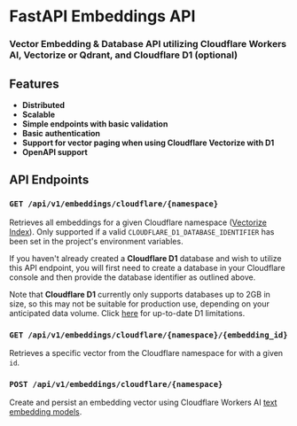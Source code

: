<h1>FastAPI Embeddings API</h1>
<h3>Vector Embedding & Database API utilizing Cloudflare Workers AI, Vectorize or Qdrant, and Cloudflare D1 (optional)</h3>


## Features
- **Distributed**
- **Scalable**
- **Simple endpoints with basic validation**
- **Basic authentication**
- **Support for vector paging when using Cloudflare Vectorize with D1**
- **OpenAPI support**

## API Endpoints
### `GET /api/v1/embeddings/cloudflare/{namespace}`
Retrieves all embeddings for a given Cloudflare namespace ([Vectorize Index](https://developers.cloudflare.com/api/operations/vectorize-list-vectorize-indexes)). 
Only supported if a valid `CLOUDFLARE_D1_DATABASE_IDENTIFIER` has been set 
in the project's environment variables. 

If you haven't already created a **Cloudflare D1** database and wish to utilize
this API endpoint, you will first need to create a database in your Cloudflare console and then provide
the database identifier as outlined above. 

Note that **Cloudflare D1** currently only supports databases up to 2GB in size,
so this may not be suitable for production use, depending on your anticipated
data volume. Click [here](https://developers.cloudflare.com/d1/platform/limits) for up-to-date D1 limitations.

### `GET /api/v1/embeddings/cloudflare/{namespace}/{embedding_id}`
Retrieves a specific vector from the Cloudflare namespace for with a given `id`.

### `POST /api/v1/embeddings/cloudflare/{namespace}`
Create and persist an embedding vector using Cloudflare Workers AI [text embedding models](https://developers.cloudflare.com/workers-ai/models/#text-embeddings).
